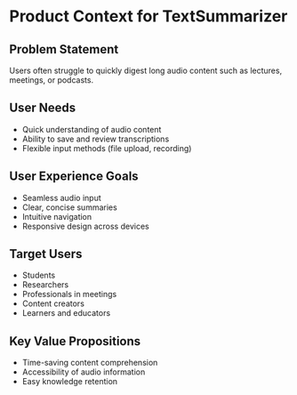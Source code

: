 # Product Context for TextSummarizer

## Problem Statement
Users often struggle to quickly digest long audio content such as lectures, meetings, or podcasts.

## User Needs
- Quick understanding of audio content
- Ability to save and review transcriptions
- Flexible input methods (file upload, recording)

## User Experience Goals
- Seamless audio input
- Clear, concise summaries
- Intuitive navigation
- Responsive design across devices

## Target Users
- Students
- Researchers
- Professionals in meetings
- Content creators
- Learners and educators

## Key Value Propositions
- Time-saving content comprehension
- Accessibility of audio information
- Easy knowledge retention